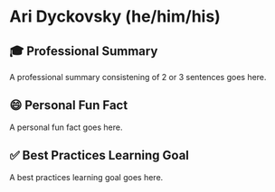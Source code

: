 # Ari Dyckovsky (he/him/his)

## :mortar_board: Professional Summary

A professional summary consistening of 2 or 3 sentences goes here.

## :smile: Personal Fun Fact

A personal fun fact goes here.

## :white_check_mark: Best Practices Learning Goal

A best practices learning goal goes here.

